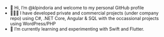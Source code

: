 - 👋 Hi, I’m @klpindoria and welcome to my personal GitHub profile
- 👨🏽‍💻 I have developed private and commercial projects (under company repo) using C#, .NET Core, Angular & SQL with the occassional projects using WordPress/PHP
- 🌱 I’m currently learning and experimenting with Swift and Flutter.


<!---
klpindoria/klpindoria is a ✨ special ✨ repository because its `README.md` (this file) appears on your GitHub profile.
You can click the Preview link to take a look at your changes.
--->
